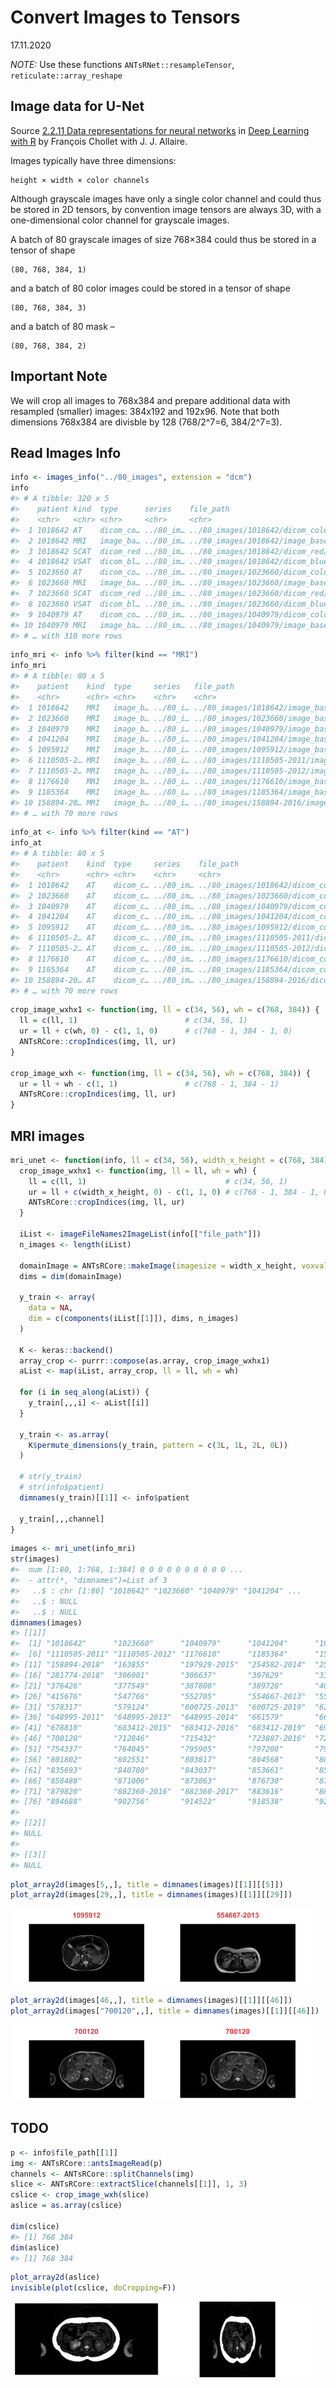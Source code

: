 Convert Images to Tensors
================
17.11.2020

*NOTE:* Use these functions `ANTsRNet::resampleTensor`,
`reticulate::array_reshape`

## Image data for U-Net

Source [2.2.11 Data representations for neural
networks](https://livebook.manning.com/book/deep-learning-with-r/chapter-2/48)
in [Deep Learning with
R](https://www.manning.com/books/deep-learning-with-r) by François
Chollet with J. J. Allaire.

Images typically have three dimensions:

    height × width × color channels

Although grayscale images have only a single color channel and could
thus be stored in 2D tensors, by convention image tensors are always 3D,
with a one-dimensional color channel for grayscale images.

A batch of 80 grayscale images of size 768×384 could thus be stored in a
tensor of shape

    (80, 768, 384, 1)

and a batch of 80 color images could be stored in a tensor of shape

    (80, 768, 384, 3)

and a batch of 80 mask –

    (80, 768, 384, 2)

## Important Note

We will crop all images to 768x384 and prepare additional data with
resampled (smaller) images: 384x192 and 192x96. Note that both
dimensions 768x384 are divisble by 128 (768/2^7=6, 384/2^7=3).

## Read Images Info

``` r
info <- images_info("../80_images", extension = "dcm")
info
#> # A tibble: 320 x 5
#>    patient kind  type      series    file_path                                  
#>    <chr>   <chr> <chr>     <chr>     <chr>                                      
#>  1 1018642 AT    dicom_co… ../80_im… ../80_images/1018642/dicom_color/1.2.840.1…
#>  2 1018642 MRI   image_ba… ../80_im… ../80_images/1018642/image_base/1.2.840.19…
#>  3 1018642 SCAT  dicom_red ../80_im… ../80_images/1018642/dicom_red/1.2.840.191…
#>  4 1018642 VSAT  dicom_bl… ../80_im… ../80_images/1018642/dicom_blue/1.2.840.19…
#>  5 1023660 AT    dicom_co… ../80_im… ../80_images/1023660/dicom_color/1.2.840.1…
#>  6 1023660 MRI   image_ba… ../80_im… ../80_images/1023660/image_base/1.2.840.19…
#>  7 1023660 SCAT  dicom_red ../80_im… ../80_images/1023660/dicom_red/1.2.840.191…
#>  8 1023660 VSAT  dicom_bl… ../80_im… ../80_images/1023660/dicom_blue/1.2.840.19…
#>  9 1040979 AT    dicom_co… ../80_im… ../80_images/1040979/dicom_color/1.2.840.1…
#> 10 1040979 MRI   image_ba… ../80_im… ../80_images/1040979/image_base/1.2.840.19…
#> # … with 310 more rows
```

``` r
info_mri <- info %>% filter(kind == "MRI")
info_mri
#> # A tibble: 80 x 5
#>    patient    kind  type     series   file_path                                 
#>    <chr>      <chr> <chr>    <chr>    <chr>                                     
#>  1 1018642    MRI   image_b… ../80_i… ../80_images/1018642/image_base/1.2.840.1…
#>  2 1023660    MRI   image_b… ../80_i… ../80_images/1023660/image_base/1.2.840.1…
#>  3 1040979    MRI   image_b… ../80_i… ../80_images/1040979/image_base/1.2.840.1…
#>  4 1041204    MRI   image_b… ../80_i… ../80_images/1041204/image_base/1.2.840.1…
#>  5 1095912    MRI   image_b… ../80_i… ../80_images/1095912/image_base/1.2.840.1…
#>  6 1110505-2… MRI   image_b… ../80_i… ../80_images/1110505-2011/image_base/1.2.…
#>  7 1110505-2… MRI   image_b… ../80_i… ../80_images/1110505-2012/image_base/1.2.…
#>  8 1176610    MRI   image_b… ../80_i… ../80_images/1176610/image_base/1.2.840.1…
#>  9 1185364    MRI   image_b… ../80_i… ../80_images/1185364/image_base/1.2.840.1…
#> 10 158894-20… MRI   image_b… ../80_i… ../80_images/158894-2016/image_base/1.2.8…
#> # … with 70 more rows
```

``` r
info_at <- info %>% filter(kind == "AT")
info_at
#> # A tibble: 80 x 5
#>    patient    kind  type     series    file_path                                
#>    <chr>      <chr> <chr>    <chr>     <chr>                                    
#>  1 1018642    AT    dicom_c… ../80_im… ../80_images/1018642/dicom_color/1.2.840…
#>  2 1023660    AT    dicom_c… ../80_im… ../80_images/1023660/dicom_color/1.2.840…
#>  3 1040979    AT    dicom_c… ../80_im… ../80_images/1040979/dicom_color/1.2.840…
#>  4 1041204    AT    dicom_c… ../80_im… ../80_images/1041204/dicom_color/1.2.840…
#>  5 1095912    AT    dicom_c… ../80_im… ../80_images/1095912/dicom_color/1.2.840…
#>  6 1110505-2… AT    dicom_c… ../80_im… ../80_images/1110505-2011/dicom_color/1.…
#>  7 1110505-2… AT    dicom_c… ../80_im… ../80_images/1110505-2012/dicom_color/1.…
#>  8 1176610    AT    dicom_c… ../80_im… ../80_images/1176610/dicom_color/1.2.840…
#>  9 1185364    AT    dicom_c… ../80_im… ../80_images/1185364/dicom_color/1.2.840…
#> 10 158894-20… AT    dicom_c… ../80_im… ../80_images/158894-2016/dicom_color/1.2…
#> # … with 70 more rows
```

``` r
crop_image_wxhx1 <- function(img, ll = c(34, 56), wh = c(768, 384)) {
  ll = c(ll, 1)                        # c(34, 56, 1)
  ur = ll + c(wh, 0) - c(1, 1, 0)      # c(768 - 1, 384 - 1, 0)
  ANTsRCore::cropIndices(img, ll, ur)
}

crop_image_wxh <- function(img, ll = c(34, 56), wh = c(768, 384)) {
  ur = ll + wh - c(1, 1)               # c(768 - 1, 384 - 1)
  ANTsRCore::cropIndices(img, ll, ur)
}
```

## MRI images

``` r
mri_unet <- function(info, ll = c(34, 56), width_x_height = c(768, 384), channel = 1) {
  crop_image_wxhx1 <- function(img, ll = ll, wh = wh) {
    ll = c(ll, 1)                               # c(34, 56, 1)
    ur = ll + c(width_x_height, 0) - c(1, 1, 0) # c(768 - 1, 384 - 1, 0)
    ANTsRCore::cropIndices(img, ll, ur)
  }

  iList <- imageFileNames2ImageList(info[["file_path"]])
  n_images <- length(iList)
  
  domainImage = ANTsRCore::makeImage(imagesize = width_x_height, voxval = 0)
  dims = dim(domainImage)
  
  y_train <- array(
    data = NA, 
    dim = c(components(iList[[1]]), dims, n_images)
  )
  
  K <- keras::backend()
  array_crop <- purrr::compose(as.array, crop_image_wxhx1)
  aList <- map(iList, array_crop, ll = ll, wh = wh)
  
  for (i in seq_along(aList)) {
    y_train[,,,i] <- aList[[i]]
  }
  
  y_train <- as.array(
    K$permute_dimensions(y_train, pattern = c(3L, 1L, 2L, 0L))
  )
  
  # str(y_train)
  # str(info$patient)
  dimnames(y_train)[[1]] <- info$patient
  
  y_train[,,,channel]
}
```

``` r
images <- mri_unet(info_mri)
str(images)
#>  num [1:80, 1:768, 1:384] 0 0 0 0 0 0 0 0 0 0 ...
#>  - attr(*, "dimnames")=List of 3
#>   ..$ : chr [1:80] "1018642" "1023660" "1040979" "1041204" ...
#>   ..$ : NULL
#>   ..$ : NULL
dimnames(images)
#> [[1]]
#>  [1] "1018642"      "1023660"      "1040979"      "1041204"      "1095912"     
#>  [6] "1110505-2011" "1110505-2012" "1176610"      "1185364"      "158894-2016" 
#> [11] "158894-2018"  "163855"       "197929-2015"  "254582-2014"  "254582-2016" 
#> [16] "281774-2018"  "306001"       "306637"       "307629"       "330238"      
#> [21] "376426"       "377549"       "387800"       "389728"       "400295"      
#> [26] "415676"       "547766"       "552705"       "554667-2013"  "554667-2014" 
#> [31] "578317"       "579124"       "600725-2013"  "600725-2019"  "626604"      
#> [36] "648995-2011"  "648995-2013"  "648995-2014"  "661579"       "665924"      
#> [41] "678810"       "683412-2015"  "683412-2016"  "683412-2019"  "690256"      
#> [46] "700120"       "712846"       "715432"       "723887-2016"  "723887-2018" 
#> [51] "754337"       "764045"       "795905"       "797208"       "797610"      
#> [56] "801802"       "802551"       "803817"       "804568"       "806365"      
#> [61] "835693"       "840780"       "843037"       "853661"       "854387"      
#> [66] "858488"       "871006"       "873863"       "876730"       "878740"      
#> [71] "879820"       "882360-2016"  "882360-2017"  "883616"       "887603"      
#> [76] "894688"       "902756"       "914522"       "918538"       "924243"      
#> 
#> [[2]]
#> NULL
#> 
#> [[3]]
#> NULL
```

``` r
plot_array2d(images[5,,], title = dimnames(images)[[1]][[5]])
plot_array2d(images[29,,], title = dimnames(images)[[1]][[29]])
```

<img src="man/figures/10_images_to_tensors-figures2-side2-1.png" width="48%" /><img src="man/figures/10_images_to_tensors-figures2-side2-2.png" width="48%" />

``` r
plot_array2d(images[46,,], title = dimnames(images)[[1]][[46]])
plot_array2d(images["700120",,], title = dimnames(images)[[1]][[46]])
```

<img src="man/figures/10_images_to_tensors-figures2-side3-1.png" width="48%" /><img src="man/figures/10_images_to_tensors-figures2-side3-2.png" width="48%" />

## TODO

``` r
p <- info$file_path[[1]]
img <- ANTsRCore::antsImageRead(p)
channels <- ANTsRCore::splitChannels(img)
slice <- ANTsRCore::extractSlice(channels[[1]], 1, 3)
cslice <- crop_image_wxh(slice)
aslice = as.array(cslice)

dim(cslice)
#> [1] 768 384
dim(aslice)
#> [1] 768 384
```

``` r
plot_array2d(aslice)
invisible(plot(cslice, doCropping=F))
```

<img src="man/figures/10_images_to_tensors-figures2-side1-1.png" width="48%" /><img src="man/figures/10_images_to_tensors-figures2-side1-2.png" width="48%" />
